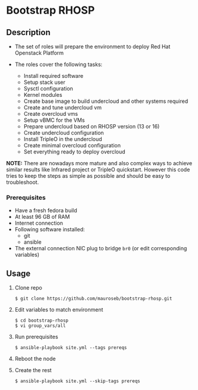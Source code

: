 # Bootstrap RHOSP


## Description

 - The set of roles will prepare the environment to deploy Red Hat Openstack Platform
 - The roles cover the following tasks:
 
   - Install required software
   - Setup stack user
   - Sysctl configuration
   - Kernel modules
   - Create base image to build undercloud and other systems required
   - Create and tune undercloud vm
   - Create overcloud vms
   - Setup vBMC for the VMs
   - Prepare undercloud based on RHOSP version (13 or 16)
   - Create undercloud configuration
   - Install TripleO in the undercloud
   - Create minimal overcloud configuration
   - Set everything ready to deploy overcloud


**NOTE:** There are nowadays more mature and also complex ways to achieve similar results like Infrared project or TripleO quickstart. However this code tries to keep the steps as simple as possible and should be easy to troubleshoot.

### Prerequisites

 - Have a fresh fedora build
 - At least 96 GB of RAM
 - Internet connection
 - Following software installed:
   - git
   - ansible
 - The external connection NIC plug to bridge ```br0``` (or edit corresponding variables)


## Usage

 1. Clone repo

        $ git clone https://github.com/mauroseb/bootstrap-rhosp.git
        
 2. Edit variables to match environment

        $ cd bootstrap-rhosp
        $ vi group_vars/all

 3. Run prerequisites

        $ ansible-playbook site.yml --tags prereqs

 4. Reboot the node
 
 5. Create the rest
 
        $ ansible-playbook site.yml --skip-tags prereqs
